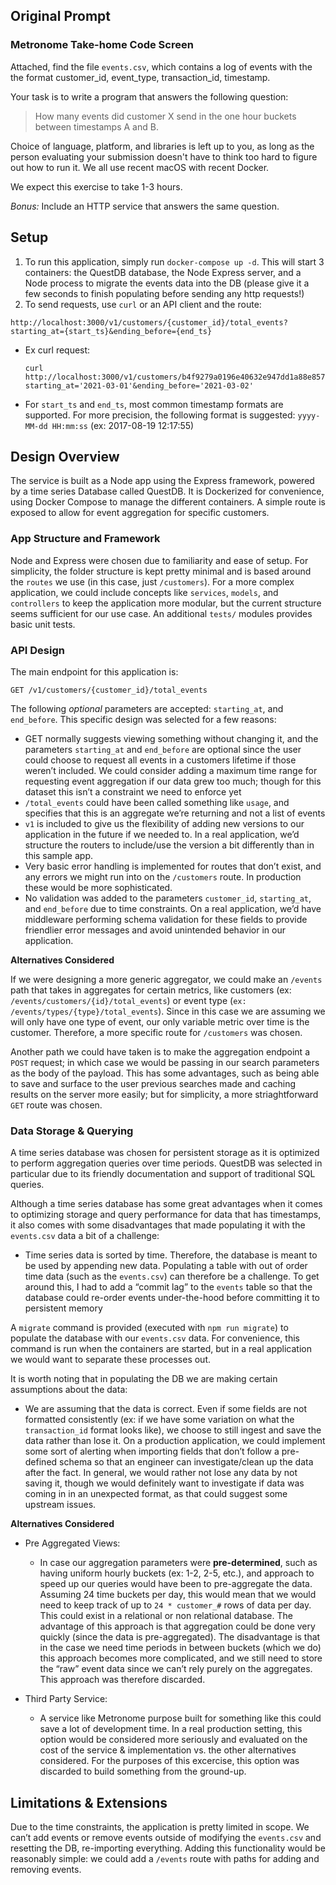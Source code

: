 ## Original Prompt
### Metronome Take-home Code Screen

Attached, find the file `events.csv`, which contains a log of events with the
the format customer\_id, event\_type, transaction\_id, timestamp.

Your task is to write a program that answers the following question:

> How many events did customer X send in the one hour buckets between timestamps A and B.

Choice of language, platform, and libraries is left up to you, as long as the
person evaluating your submission doesn't have to think too hard to figure out
how to run it. We all use recent macOS with recent Docker.

We expect this exercise to take 1-3 hours.

*Bonus:* Include an HTTP service that answers the same question.

## Setup

1. To run this application, simply run `docker-compose up -d`. This will start 3 containers: the QuestDB database, the Node Express server, and a Node process to migrate the events data into the DB (please give it a few seconds to finish populating before sending any http requests!)
2. To send requests, use `curl` or an API client and the route:
```
http://localhost:3000/v1/customers/{customer_id}/total_events?starting_at={start_ts}&ending_before={end_ts}
```
  - Ex curl request:
    ```
    curl http://localhost:3000/v1/customers/b4f9279a0196e40632e947dd1a88e857/total_events?starting_at='2021-03-01'&ending_before='2021-03-02'
    ```
  - For `start_ts` and `end_ts`, most common timestamp formats are supported. For more precision, the following format is suggested: `yyyy-MM-dd HH:mm:ss` (ex: 2017-08-19 12:17:55)

## Design Overview

The service is built as a Node app using the Express framework, powered by a time series Database called QuestDB. It is Dockerized for convenience, using Docker Compose to manage the different containers. A simple route is exposed to allow for event aggregation for specific customers.

### App Structure and Framework

Node and Express were chosen due to familiarity and ease of setup. For simplicity, the folder structure is kept pretty minimal and is based around the `routes` we use (in this case, just `/customers`). For a more complex application, we could include concepts like `services`, `models`, and `controllers` to keep the application more modular, but the current structure seems sufficient for our use case. An additional `tests/` modules provides basic unit tests.

### API Design

The main endpoint for this application is:

`GET /v1/customers/{customer_id}/total_events`

The following *optional* parameters are accepted: `starting_at`, and `end_before`. This specific design was selected for a few reasons:

- GET normally suggests viewing something without changing it, and the parameters `starting_at` and `end_before` are optional since the user could choose to request all events in a customers lifetime if those weren’t included. We could consider adding a maximum time range for requesting event aggregation if our data grew too much; though for this dataset this isn’t a constraint we need to enforce yet
- `/total_events` could have been called something like `usage`, and specifies that this is an aggregate we’re returning and not a list of events
- `v1` is included to give us the flexibility of adding new versions to our application in the future if we needed to. In a real application, we’d structure the routers to include/use the version a bit differently than in this sample app.
- Very basic error handling is implemented for routes that don’t exist, and any errors we might run into on the `/customers` route. In production these would be more sophisticated.
- No validation was added to the parameters `customer_id`, `starting_at`, and `end_before` due to time constraints. On a real application, we’d have middleware performing schema validation for these fields to provide friendlier error messages and avoid unintended behavior in our application.

**Alternatives Considered**

If we were designing a more generic aggregator, we could make an `/events` path that takes in aggregates for certain metrics, like customers (ex: `/events/customers/{id}/total_events`) or event type (`ex: /events/types/{type}/total_events`). Since in this case we are assuming we will only have one type of event, our only variable metric over time is the customer. Therefore, a more specific route for `/customers` was chosen.

Another path we could have taken is to make the aggregation endpoint a `POST` request; in which case we would be passing in our search parameters as the body of the payload. This has some advantages, such as being able to save and surface to the user previous searches made and caching results on the server more easily; but for simplicity, a more striaghtforward `GET` route was chosen.

### Data Storage & Querying

A time series database was chosen for persistent storage as it is optimized to perform aggregation queries over time periods. QuestDB was selected in particular due to its friendly documentation and support of traditional SQL queries.

Although a time series database has some great advantages when it comes to optimizing storage and query performance for data that has timestamps, it also comes with some disadvantages that made populating it with the `events.csv` data a bit of a challenge:

- Time series data is sorted by time. Therefore, the database is meant to be used by appending new data. Populating a table with out of order time data (such as the `events.csv`) can therefore be a challenge. To get around this, I had to add a “commit lag” to the `events` table so that the database could re-order events under-the-hood before committing it to persistent memory

A `migrate` command is provided (executed with `npm run migrate`) to populate the database with our `events.csv` data. For convenience, this command is run when the containers are started, but in a real application we would want to separate these processes out.

It is worth noting that in populating the DB we are making certain assumptions about the data:

- We are assuming that the data is correct. Even if some fields are not formatted consistently (ex: if we have some variation on what the `transaction_id` format looks like), we choose to still ingest and save the data rather than lose it. On a production application, we could implement some sort of alerting when importing fields that don’t follow a pre-defined schema so that an engineer can investigate/clean up the data after the fact. In general, we would rather not lose any data by not saving it, though we would definitely want to investigate if data was coming in in an unexpected format, as that could suggest some upstream issues.

**Alternatives Considered**

- Pre Aggregated Views:
    - In case our aggregation parameters were **pre-determined**, such as having uniform hourly buckets (ex: 1-2, 2-5, etc.), and approach to speed up our queries would have been to pre-aggregate the data. Assuming 24 time buckets per day, this would mean that we would need to keep track of up to `24 * customer_#` rows of data per day. This could exist in a relational or non relational database. The advantage of this approach is that aggregation could be done very quickly (since the data is pre-aggregated). The disadvantage is that in the case we need time periods in between buckets (which we do) this approach becomes more complicated, and we still need to store the “raw” event data since we can’t rely purely on the aggregates. This approach was therefore discarded.

- Third Party Service:
    - A service like Metronome purpose built for something like this could save a lot of development time. In a real production setting, this option would be considered more seriously and evaluated on the cost of the service & implementation vs. the other alternatives considered. For the purposes of this excercise, this option was discarded to build something from the ground-up.

## Limitations & Extensions

Due to the time constraints, the application is pretty limited in scope. We can’t add events or remove events outside of modifying the `events.csv` and resetting the DB, re-importing everything. Adding this functionality would be reasonably simple: we could add a `/events` route with paths for adding and removing events.
